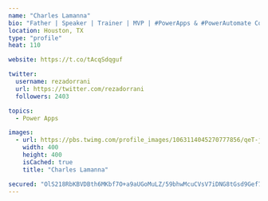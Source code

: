 ```yaml
---
name: "Charles Lamanna"
bio: "Father | Speaker | Trainer | MVP | #PowerApps & #PowerAutomate Community Super User | YouTuber Right-pointing triangle http://youtube.com/c/rezadorrani | Learn - Share - Clockwise rightwards and leftwards open circle arrows"
location: Houston, TX
type: "profile"
heat: 110

website: https://t.co/tAcqSdqguf

twitter:
  username: rezadorrani
  url: https://twitter.com/rezadorrani
  followers: 2403

topics:
  - Power Apps

images:
  - url: https://pbs.twimg.com/profile_images/1063114045270777856/qeT-jpWr_400x400.jpg
    width: 400
    height: 400
    isCached: true
    title: "Charles Lamanna"

secured: "OlS218RbKBVDBth6MKbf7O+a9aUGoMuLZ/59bhwMcuCVsV7iDNG8tGsd9Gef7SODd0RQOe1TK3wYqjo3ft0J4oOulp5XpNFppT9oAYKn2qSPecVaPeLx5ctsYJhmdKO1De9jA234lq/r91qzpuP6cvkR7GG+rW2LIPpWgyWpj+9n4OZofjR/HkCBC8sfn/Fa8bCSEtRxYdscg7aZUQ1l2Ov5igBRG1D77/yO+TT8PN/hrmzT/+29HfttfjtsOrgJWOtf92r3DaYUWxRrNxX/BKNlN/Y7AaejowBsJ1wna/0DfbzV77K0nUmzuQ7AzKp3K0B58lvDGMM2+tj3CbqDvMzRBUCD334gRIl3seeLHgbfxaIfej0Gh3gFJj/dEDDDLc/76PJAPQMxJK2YtM8IfQ==;ZUrLBs+dpki87Rj7CXYSwg=="
---
```


